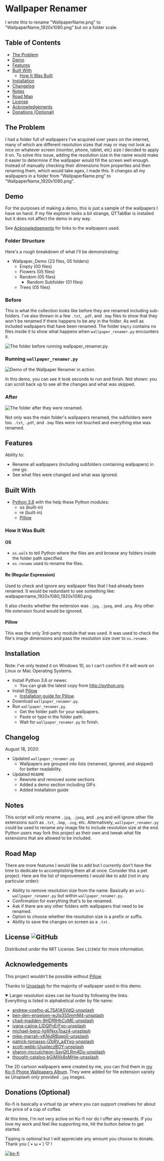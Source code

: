 # Wallpaper Renamer
I wrote this to rename "WallpaperName.png" to "WallpaperName_1920x1080.png" but on a folder scale.

## Table of Contents
- [The Problem](#The-Problem)
- [Demo](#Demo)
- [Features](#Features)
- [Built With](#Built-With)
    - [How It Was Built](#How-It-Was-Built)
- [Installation](#Installation)
- [Changelog](#Changelog)
- [Notes](#Notes)
- [Road Map](#Road-Map)
- [License](#License)
- [Acknowledgements](#Acknowledgements)
- [Donations (Optional)](#Donations-(Optional))

## The Problem
I had a folder full of wallpapers I've acquired over years on the internet, many of which are different resolution sizes that may or may not look as nice on whatever screen (monitor, phone, tablet, etc) size I decided to apply it on. To solve this issue, adding the resolution size in the name would make it easier to determine if the wallpaper would fill the screen well enough. Instead of manually checking their dimensions from properties and then renaming them, which would take ages, I made this. It changes all my wallpapers in a folder from "WallpaperName.png" to "WallpaperName_1920x1080.png".

## Demo
For the purposes of making a demo, this is just a sample of the wallpapers I have on hand. If my file explorer looks a bit strange, QTTabBar is installed but it does not affect the demo in any way.

See [Acknowledgements](#Acknowledgements) for links to the wallpapers used.

### Folder Structure
Here's a rough breakdown of what I'll be demonstrating:

- Wallpaper_Demo            (23 files, 05 folders)
    - Empty                 (00 files)
    - Flowers               (05 files)
    - Random                (05 files)
        - Random Subfolder  (01 files)
    - Trees                 (05 files)

### Before
This is what the collection looks like before they are renamed including sub-folders. I've also thrown in a few `.txt`, `.pdf`, and `.bmp` files to show that they won't be renamed if there happens to be any in the folder. As well as included wallpapers that have been renamed. The folder `Empty` contains no files inside it to show what happens when `wallpaper_renamer.py` encounters it.

![The folder before running wallpaper_renamer.py.](demo_images/demo_before.gif)

### Running `wallpaper_renamer.py`

![Demo of the Wallpaper Renamer in action.](demo_images/demo_running.gif)

In this demo, you can see it took seconds to run and finish.
Not shown: you can scroll back up to see all the changes and what was skipped.

### After

![The folder after they were renamed.](demo_images/demo_after.gif)

Not only was the main folder's wallpapers renamed, the subfolders were too. `.txt`, `.pdf`, and `.bmp` files were not touched and everything else was renamed.

## Features
Ability to:
- Rename all wallpapers (including subfolders containing wallpapers) in one go.
- See what files were changed and what was ignored.

## Built With
- [Python 3.8](python.org) with the help these Python modules:
    - os (built-in)
    - re (built-in)
    - [Pillow](https://pypi.org/project/Pillow/)

### How It Was Built
#### OS
- `os.walk` to tell Python where the files are and browse any folders inside the folder path specified.
- `os.rename` used to rename the files.

#### Re (Regular Expression)
Used to check and ignore any wallpaper files that I had already been renamed. It would be redundant to see something like: wallpapername_1920x1080_1920x1080.png.

It also checks whether the extension was `.jpg`, `.jpeg`, and `.png`. Any other file extension found would be ignored.

#### Pillow
This was the only 3rd-party module that was used. It was used to check the file's image dimensions and pass the resolution size over to `os.rename`.

## Installation
Note: I've only tested it on Windows 10, so I can't confirm if it will work on Linux or Mac Operating Systems.

- Install Python 3.6 or newer.
    - You can grab the latest copy from http://python.org.
- Install [Pillow](https://pypi.org/project/Pillow/)
    - [Installation guide for Pillow](https://pillow.readthedocs.io/en/latest/installation.html).
- Download `wallpaper_renamer.py`.
- Run `wallpaper_renamer.py`.
    - Get the folder path for your wallpapers.
    - Paste or type in the folder path.
    - Wait for `wallpaper_renamer.py` to finish.

## Changelog
August 18, 2020:
- Updated `wallpaper_renamer.py`
    - Wallpapers are grouped into lists (renamed, ignored, and skipped) for better readability.
- Updated `README`
    - Rewrote and removed some sections
    - Added a demo section including GIFs
    - Added installation guide

## Notes
This script will only rename `.jpg`, `.jpeg`, and `.png` and will ignore other file extensions such as `.txt`, `.bmp`, `.svg`, etc. Alternatively, `wallpaper_renamer.py` could be used to rename any image file to include resolution size at the end. Python users may fork this project as their own and tweak what file extensions that are allowed to be included.

## Road Map
There are more features I would like to add but I currently don't have the time to dedicate to accomplishing them all at once. Consider this a pet project. Here are the list of improvements I would like to add (not in any particular order):
- Ability to remove resolution size from the name. Basically an `anti-wallpaper_renamer.py` but within `wallpaper_renamer.py`.
- Confirmation for everything that's to be renamed.
- Ask if there are any other folders with wallpapers that need to be renamed.
- Option to choose whether the resolution size is a prefix or suffix.
- Ability to save the changes on screen as a `.txt` .

## License ![GitHub](https://img.shields.io/github/license/bambookoi/Wallpaper-Renamer)
Distributed under the MIT License. See `LICENSE` for more information.

## Acknowledgements
This project wouldn't be possible without [Pillow](https://pypi.org/project/Pillow/)

Thanks to [Unsplash](http://unsplash.com) for the majority of wallpaper used in this demo.
<details open>
<summary>Larger resolution sizes can be found by following the links.</summary>
Everything is listed in alphabetical order by file name:

- [andrew-coelho-aL7SA1ASVdQ-unsplash](https://unsplash.com/photos/aL7SA1ASVdQ)
- [ben-den-engelsen-wJIq3S5mmM4-unsplash](https://unsplash.com/photos/wJIq3S5mmM4)
- [chad-madden-9HDfRHhCxME-unsplash](https://unsplash.com/photos/9HDfRHhCxME)
- [ivana-cajina-LlDQPnErFxo-unsplash](https://unsplash.com/photos/LlDQPnErFxo)
- [michael-benz-IgWNxx7paz4-unsplash](https://unsplash.com/photos/IgWNxx7paz4)
- [mike-marrah-vKNjdRBqep0-unsplash](https://unsplash.com/photos/vKNjdRBqep0)
- [patrick-tomasso-lZbRV_a4Yxg-unsplash](https://unsplash.com/photos/lZbRV_a4Yxg)
- [scott-webb-UjupleczBOY-unsplash](https://unsplash.com/photos/UjupleczBOY)
- [sharon-mccutcheon-SavQfLRm4Do-unsplash](https://unsplash.com/photos/SavQfLRm4Do)
- [thought-catalog-bGiMXk8sMHw-unsplash](https://unsplash.com/photos/bGiMXk8sMHw)
</details>

The 2D cartoon wallpapers were created by me, you can find them in [my Ko-fi Phone Wallpapers Album](https://ko-fi.com/album/Wallpaper-O5O012PWV). They were added for file extension variety as Unsplash only provided `.jpg` images.

## Donations (Optional)
Ko-fi is basically a virtual tip jar where you can support creatives for about the price of a cup of coffee.

At this time, I'm not very active on Ko-fi nor do I offer any rewards. If you love my work and feel like supporting me, hit the button below to get started.

Tipping is optional but I will appreciate any amount you choose to donate. Thank you (´• ω •`) ♡ !

[![ko-fi](https://www.ko-fi.com/img/githubbutton_sm.svg)](https://ko-fi.com/I2I77G74)

